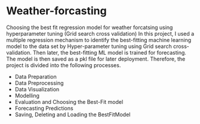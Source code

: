# Weather-forcasting
Choosing the best fit regression model for weather forcatsing using hyperparameter tuning (Grid search cross validation)
In this project, I used a multiple regression mechanism to identify the best-fitting machine learning model to the data set by Hyper-parameter tuning using Grid search cross-validation. Then later, the best-fitting ML model is trained for forecasting. The model is then saved as a pkl file for later deployment.
Therefore, the project is divided into the following processes.
- Data Preparation
- Data Preprocessing
- Data Visualization
- Modelling
- Evaluation and Choosing the Best-Fit model
- Forecasting Predictions
- Saving, Deleting and Loading the BestFitModel
